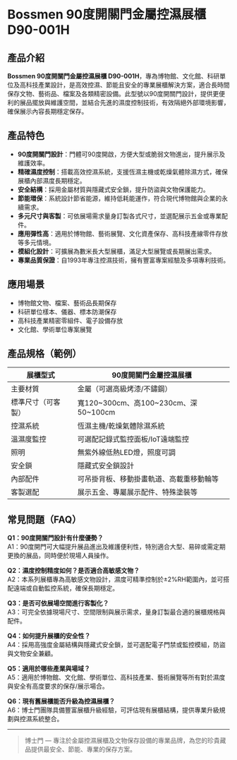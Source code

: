 # Bossmen 90度開關門金屬控濕展櫃 D90-001H

## 產品介紹

**Bossmen 90度開關門金屬控濕展櫃 D90-001H**，專為博物館、文化館、科研單位及高科技產業設計，是高效控濕、節能且安全的專業展櫃解決方案，適合長時間保存文物、藝術品、檔案及各類精密設備。此型號以90度開關門設計，提供更便利的展品擺放與維護空間，並結合先進的濕度控制技術，有效隔絕外部環境影響，確保展示內容長期穩定保存。

## 產品特色

- **90度開關門設計**：門體可90度開啟，方便大型或脆弱文物進出，提升展示及維護效率。
- **精確濕度控制**：搭載高效控濕系統，支援恆濕主機或乾燥氣體除濕方式，確保展櫃內部濕度長期穩定。
- **安全結構**：採用金屬材質與隱藏式安全鎖，提升防盜與文物保護能力。
- **節能環保**：系統設計節省能源，維持低耗能運作，符合現代博物館與企業的永續需求。
- **多元尺寸與客製**：可依展場需求量身訂製各式尺寸，並選配展示五金或專業配件。
- **應用彈性高**：適用於博物館、藝術展覽、文化資產保存、高科技產線零件存放等多元情境。
- **模組化設計**：可擴展為數米長大型展櫃，滿足大型展覽或長期展出需求。
- **專業品質保證**：自1993年專注控濕技術，擁有豐富專案經驗及多項專利技術。

## 應用場景

- 博物館文物、檔案、藝術品長期保存
- 科研單位樣本、儀器、標本防潮保存
- 高科技產業精密零組件、電子設備存放
- 文化館、學術單位專案展覽

## 產品規格（範例）

| 展櫃型式                | 90度開關門金屬控濕展櫃 |
|------------------------|------------------------|
| 主要材質               | 金屬（可選高級烤漆/不鏽鋼）|
| 標準尺寸（可客製）      | 寬120~300cm、高100~230cm、深50~100cm |
| 控濕系統               | 恆濕主機/乾燥氣體除濕系統 |
| 溫濕度監控             | 可選配記錄式監控面板/IoT遠端監控 |
| 照明                   | 無紫外線低熱LED燈，照度可調 |
| 安全鎖                 | 隱藏式安全鎖設計 |
| 內部配件               | 可吊掛背板、移動掛畫軌道、高載重移動輪等 |
| 客製選配               | 展示五金、專屬展示配件、特殊塗裝等 |

## 常見問題（FAQ）

**Q1：90度開關門設計有什麼優勢？**  
A1：90度開門可大幅提升展品進出及維護便利性，特別適合大型、易碎或需定期更換的展品，同時便於現場人員操作。

**Q2：濕度控制精度如何？是否適合高敏感文物？**  
A2：本系列展櫃專為高敏感文物設計，濕度可精準控制於±2%RH範圍內，並可搭配遠端或自動監控系統，確保長期穩定。

**Q3：是否可依展場空間進行客製化？**  
A3：可完全依據現場尺寸、空間限制與展示需求，量身訂製最合適的展櫃規格與配件。

**Q4：如何提升展櫃的安全性？**  
A4：採用高強度金屬結構與隱藏式安全鎖，並可選配電子門禁或監控模組，防盜與文物安全兼顧。

**Q5：適用於哪些產業與場域？**  
A5：適用於博物館、文化館、學術單位、高科技產業、藝術展覽等所有對於濕度與安全有高度要求的保存/展示場合。

**Q6：現有舊展櫃能否升級為控濕展櫃？**  
A6：博士門團隊具備豐富展櫃升級經驗，可評估現有展櫃結構，提供專業升級規劃與控濕系統整合。

---

> 博士門 — 專注於金屬控濕展櫃及文物保存設備的專業品牌，為您的珍貴藏品提供最安全、節能、專業的保存方案。